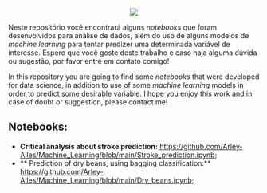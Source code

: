 <p align="center">
  <img src="/Datascience/Entenda-os-impactos-do-Data-Science-no-setor-de-log%C3%ADstica-1.jpg" >
</p>


Neste repositório você encontrará alguns *notebooks* que foram desenvolvidos para análise de dados, além do uso de alguns modelos de *machine learning* para tentar predizer uma determinada variável de interesse. Espero que você goste deste trabalho e caso haja alguma dúvida ou sugestão, por favor entre em contato comigo!

In this repository you are going to find some *notebooks* that were developed for data science, in addition to use of some *machine learning* models in order to predict some desirable variable. I hope you enjoy this work and in case of doubt or suggestion, please contact me!


## Notebooks:
* **Critical analysis about stroke prediction:** https://github.com/Arley-Alles/Machine_Learning/blob/main/Stroke_prediction.ipynb; 
* ** Prediction of dry beans, using bagging classification:** https://github.com/Arley-Alles/Machine_Learning/blob/main/Dry_beans.ipynb;
